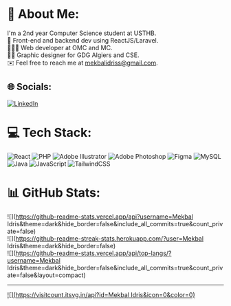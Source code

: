 # 💫 About Me:
 I'm a 2nd year Computer Science student at USTHB.<br>🧠 Front-end and backend dev using ReactJS/Laravel.<br>👨🏻‍💻 Web developer at OMC and MC.<br>🧑‍🎨 Graphic designer for GDG Algiers and CSE.<br>✉️ Feel free to reach me at mekbalidriss@gmail.com.


## 🌐 Socials:
[![LinkedIn](https://img.shields.io/badge/LinkedIn-%230077B5.svg?logo=linkedin&logoColor=white)](https://linkedin.com/in/https://www.linkedin.com/in/idris-mekbal-1b131b2a4/) 

# 💻 Tech Stack:
![React](https://img.shields.io/badge/react-%2320232a.svg?style=for-the-badge&logo=react&logoColor=%2361DAFB) ![PHP](https://img.shields.io/badge/php-%23777BB4.svg?style=for-the-badge&logo=php&logoColor=white) ![Adobe Illustrator](https://img.shields.io/badge/adobe%20illustrator-%23FF9A00.svg?style=for-the-badge&logo=adobe%20illustrator&logoColor=white) ![Adobe Photoshop](https://img.shields.io/badge/adobe%20photoshop-%2331A8FF.svg?style=for-the-badge&logo=adobe%20photoshop&logoColor=white) ![Figma](https://img.shields.io/badge/figma-%23F24E1E.svg?style=for-the-badge&logo=figma&logoColor=white) ![MySQL](https://img.shields.io/badge/mysql-4479A1.svg?style=for-the-badge&logo=mysql&logoColor=white) ![Java](https://img.shields.io/badge/java-%23ED8B00.svg?style=for-the-badge&logo=openjdk&logoColor=white) ![JavaScript](https://img.shields.io/badge/javascript-%23323330.svg?style=for-the-badge&logo=javascript&logoColor=%23F7DF1E) ![TailwindCSS](https://img.shields.io/badge/tailwindcss-%2338B2AC.svg?style=for-the-badge&logo=tailwind-css&logoColor=white)
# 📊 GitHub Stats:
![](https://github-readme-stats.vercel.app/api?username=Mekbal Idris&theme=dark&hide_border=false&include_all_commits=true&count_private=false)<br/>
![](https://github-readme-streak-stats.herokuapp.com/?user=Mekbal Idris&theme=dark&hide_border=false)<br/>
![](https://github-readme-stats.vercel.app/api/top-langs/?username=Mekbal Idris&theme=dark&hide_border=false&include_all_commits=true&count_private=false&layout=compact)

---
[![](https://visitcount.itsvg.in/api?id=Mekbal Idris&icon=0&color=0)](https://visitcount.itsvg.in)

<!-- Proudly created with GPRM ( https://gprm.itsvg.in ) -->
